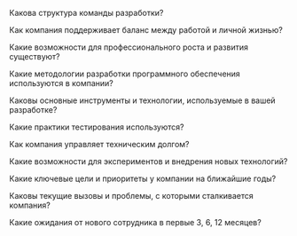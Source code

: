 Какова структура команды разработки?

Как компания поддерживает баланс между работой и личной жизнью?

Какие возможности для профессионального роста и развития существуют?

Какие методологии разработки программного обеспечения используются в компании?

Каковы основные инструменты и технологии, используемые в вашей разработке?

Какие практики тестирования используются?

Как компания управляет техническим долгом?

Какие возможности для экспериментов и внедрения новых технологий?

Какие ключевые цели и приоритеты у компании на ближайшие годы?

Каковы текущие вызовы и проблемы, с которыми сталкивается компания?

Какие ожидания от нового сотрудника в первые 3, 6, 12 месяцев?

